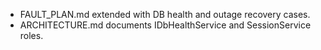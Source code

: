 - FAULT_PLAN.md extended with DB health and outage recovery cases.
- ARCHITECTURE.md documents IDbHealthService and SessionService roles.

